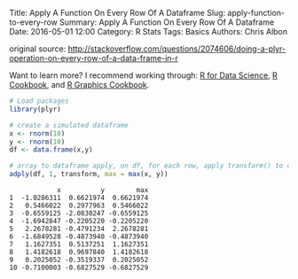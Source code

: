 Title: Apply A Function On Every Row Of A Dataframe
Slug: apply-function-to-every-row
Summary: Apply A Function On Every Row Of A Dataframe
Date: 2016-05-01 12:00
Category: R Stats
Tags: Basics
Authors: Chris Albon


original source: http://stackoverflow.com/questions/2074606/doing-a-plyr-operation-on-every-row-of-a-data-frame-in-r

Want to learn more? I recommend working through: [R for Data Science](http://amzn.to/2myxnhi), [R Cookbook](http://amzn.to/2lF6hkb), and [R Graphics Cookbook](http://amzn.to/2m0fcPL).

```R
# Load packages
library(plyr)
```


```R
# create a simulated dataframe
x <- rnorm(10)
y <- rnorm(10)
df <- data.frame(x,y)
```


```R
# array to dataframe apply, on df, for each row, apply transform() to create a variable called "max" whose values are the maximum value of x or y (whichever is higher).
adply(df, 1, transform, max = max(x, y))
```




                x          y        max
    1  -1.0286311  0.6621974  0.6621974
    2   0.5466022  0.2977963  0.5466022
    3  -0.6559125 -2.0830247 -0.6559125
    4  -1.6942847 -0.2205220 -0.2205220
    5   2.2678281 -0.4791234  2.2678281
    6  -1.6849528 -0.4873940 -0.4873940
    7   1.1627351  0.5137251  1.1627351
    8   1.4182618  0.9697840  1.4182618
    9   0.2025052 -0.3519337  0.2025052
    10 -0.7100003 -0.6827529 -0.6827529
